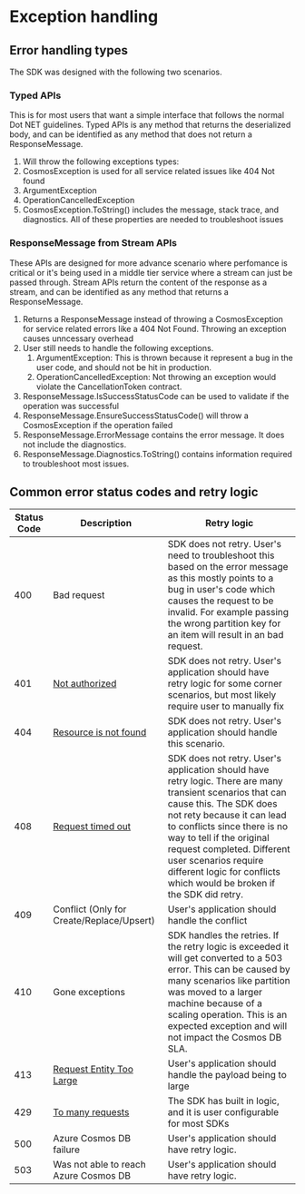 # Exception handling

## Error handling types
The SDK was designed with the following two scenarios.

### Typed APIs<a id="typed-api"></a>
This is for most users that want a simple interface that follows the normal Dot NET guidelines. Typed APIs is any method that returns the deserialized body, and can be identified as any method that does not return a ResponseMessage.

1. Will throw the following exceptions types:
  1. CosmosException is used for all service related issues like 404 Not found
  2. ArgumentException
  3. OperationCancelledException
2. CosmosException.ToString() includes the message, stack trace, and diagnostics. All of these properties are needed to troubleshoot issues

### ResponseMessage from Stream APIs <a id="stream-api"></a>
These APIs are designed for more advance scenario where perfomance is critical or it's being used in a middle tier service where a stream can just be passed through. Stream APIs return the content of the response as a stream, and can be identified as any method that returns a ResponseMessage. 

1. Returns a ResponseMessage instead of throwing a CosmosException for service related errors like a 404 Not Found. Throwing an exception causes unncessary overhead
2. User still needs to handle the following exceptions.
    1. ArgumentException: This is thrown because it represent a bug in the user code, and should not be hit in production.
    2. OperationCancelledException: Not throwing an exception would violate the CancellationToken contract. 
3. ResponseMessage.IsSuccessStatusCode can be used to validate if the operation was successful
4. ResponseMessage.EnsureSuccessStatusCode() will throw a CosmosException if the operation failed
5. ResponseMessage.ErrorMessage contains the error message. It does not include the diagnostics.
6. ResponseMessage.Diagnostics.ToString() contains information required to troubleshoot most issues.


## Common error status codes and retry logic <a id="error-codes"></a>

| Status Code | Description | Retry logic |
|----------|-------------|------|
| 400 | Bad request | SDK does not retry. User's need to troubleshoot this based on the error message as this mostly points to a bug in user's code which causes the request to be invalid. For example passing the wrong partition key for an item will result in an bad request. | 
| 401 | [Not authorized](CosmosMacSignature.md) | SDK does not retry. User's application should have retry logic for some corner scenarios, but most likely require user to manually fix | 
| 404 | [Resource is not found](CosmosNotFound.md) | SDK does not retry. User's application should handle this scenario. |
| 408 | [Request timed out](CosmosRequestTimeout.md)| SDK does not retry. User's application should have retry logic. There are many transient scenarios that can cause this. The SDK does not rety because it can lead to conflicts since there is no way to tell if the original request completed. Different user scenarios require different logic for conflicts which would be broken if the SDK did retry.  |
| 409 | Conflict (Only for Create/Replace/Upsert) | User's application should handle the conflict |
| 410 | Gone exceptions | SDK handles the retries. If the retry logic is exceeded it will get converted to a 503 error. This can be caused by many scenarios like partition was moved to a larger machine because of a scaling operation. This is an expected exception and will not impact the Cosmos DB SLA. |
| 413 | [Request Entity Too Large](https://docs.microsoft.com/en-us/azure/cosmos-db/concepts-limits#per-item-limits) | User's application should handle the payload being to large |
| 429 | [To many requests](https://github.com/Azure/azure-cosmos-dotnet-v3/blob/master/TroubleshootingGuides/CosmosRequestRateTooLarge.md) | The SDK has built in logic, and it is user configurable for most SDKs |
| 500 | Azure Cosmos DB failure | User's application should have retry logic. |
| 503 | Was not able to reach Azure Cosmos DB | User's application should have retry logic. |